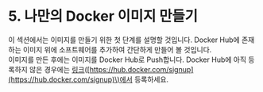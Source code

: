 # 5. 나만의 Docker 이미지 만들기

이 섹션에서는 이미지를 만들기 위한 첫 단계를 설명할 것입니다. Docker Hub에 존재하는 이미지 위에 소프트웨어를 추가하여 간단하게 만들어 볼 것입니다.  
이미지를 만든 후에는 이미지를 Docker Hub로 Push합니다. Docker Hub에 아직 등록하지 않은 경우에는 [링크](https://hub.docker.com/signup)\([https://hub.docker.com/signup](https://hub.docker.com/signup)\)에서 등록하세요.

